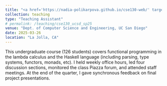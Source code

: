 ```yaml
---
title: "<a href='https://nadia-polikarpova.github.io/cse130-web/' target='_blank'>CSE 130: Programming Languages</a>"
collection: teaching
type: "Teaching Assistant"
# permalink: /teaching/cse130_ucsd_sp25
venue: "Dept. of Computer Science and Engineering, UC San Diego"
date: 2025-03-26
location: "La Jolla, CA"
---
```


This undergraduate course (126 students) covers functional programming in the lambda calculus and the Haskell language (including parsing, type systems, functors, monads, etc). I held weekly office hours, led four discussion sections, monitored the class Piazza forum, and attended staff meetings. At the end of the quarter, I gave synchronous feedback on final project presentations.